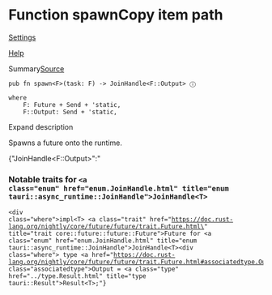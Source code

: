 # Function spawnCopy item path

[Settings](../../settings.html)

[Help](../../help.html)

Summary[Source](../../src/tauri/async_runtime.rs.html#268-275)

```
pub fn spawn<F>(task: F) -> JoinHandle<F::Output> ⓘ

where
    F: Future + Send + 'static,
    F::Output: Send + 'static,

```

Expand description

Spawns a future onto the runtime.

{"JoinHandle<F::Output>":"<h3>Notable traits for <code><a class=\"enum\" href=\"enum.JoinHandle.html\" title=\"enum tauri::async\_runtime::JoinHandle\">JoinHandle</a>&lt;T&gt;</code></h3><pre><code><div class=\"where\">impl&lt;T&gt; <a class=\"trait\" href=\"https://doc.rust-lang.org/nightly/core/future/future/trait.Future.html\" title=\"trait core::future::future::Future\">Future</a> for <a class=\"enum\" href=\"enum.JoinHandle.html\" title=\"enum tauri::async\_runtime::JoinHandle\">JoinHandle</a>&lt;T&gt;</div><div class=\"where\"> type <a href=\"https://doc.rust-lang.org/nightly/core/future/future/trait.Future.html#associatedtype.Output\" class=\"associatedtype\">Output</a> = <a class=\"type\" href=\"../type.Result.html\" title=\"type tauri::Result\">Result</a>&lt;T&gt;;</div>"}